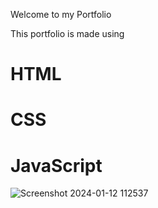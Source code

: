 Welcome to my Portfolio


This portfolio is made using
# HTML
# CSS
# JavaScript


![Screenshot 2024-01-12 112537](https://github.com/Haran-K/Portfolio-hariharank.me/assets/80878386/216efe98-594c-4369-8ff1-29ca9ca41035)
